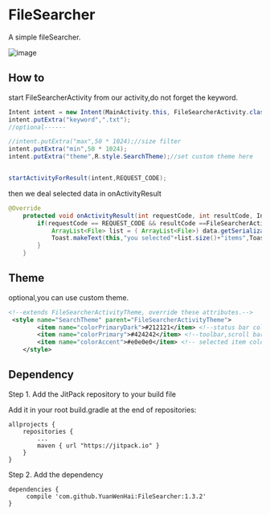 # FileSearcher
A simple fileSearcher.

![image](http://i.makeagif.com/media/11-15-2016/UWYh3x.gif)

## How to
start FileSearcherActivity from our activity,do not forget the keyword.
```java
Intent intent = new Intent(MainActivity.this, FileSearcherActivity.class);
intent.putExtra("keyword",".txt");
//optional------

//intent.putExtra("max",50 * 1024);//size filter
intent.putExtra("min",50 * 1024);
intent.putExtra("theme",R.style.SearchTheme);//set custom theme here


startActivityForResult(intent,REQUEST_CODE);
```
then we deal selected data in onActivityResult
```java
@Override
    protected void onActivityResult(int requestCode, int resultCode, Intent data) {
        if(requestCode == REQUEST_CODE && resultCode ==FileSearcherActivity.OK && data != null){
            ArrayList<File> list = ( ArrayList<File>) data.getSerializableExtra("data");
            Toast.makeText(this,"you selected"+list.size()+"items",Toast.LENGTH_SHORT).show();
        }
    }
```
## Theme
optional,you can use custom theme.
```xml
<!--extends FileSearcherActivityTheme, override these attributes.-->
 <style name="SearchTheme" parent="FileSearcherActivityTheme">
        <item name="colorPrimaryDark">#212121</item> <!--status bar color-->
        <item name="colorPrimary">#424242</item> <!--toolbar,scroll bar color-->
        <item name="colorAccent">#e0e0e0</item> <!-- selected item color-->
    </style>
```
## Dependency

Step 1. Add the JitPack repository to your build file

Add it in your root build.gradle at the end of repositories:

	allprojects {
		repositories {
			...
			maven { url "https://jitpack.io" }
		}
	}
Step 2. Add the dependency

	dependencies {
		 compile 'com.github.YuanWenHai:FileSearcher:1.3.2'
	}
